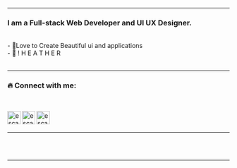 <!-- ### Hi, I am Pollab <img src="https://media.giphy.com/media/hvRJCLFzcasrR4ia7z/giphy.gif" width="2px"> -->



<hr/>

### I am a Full-stack Web Developer and UI UX Designer.

<br/>
- 🎈Love to Create Beautiful ui and applications<br />
<!-- - 🎉2022 Goals: Contribute more to Open Source projects.<br /> -->
- 🙊 ! H E A T H E R <br />
<br/>
<hr/>

### 🔥 Connect with me:

<br/>
<!-- [<img align="left" alt="escanor" width="25px" src="http://pngimg.com/uploads/globe/globe_PNG100096.png" />][website] -->

[<img align="left" alt="escanor | Twitter" width="30px" src="https://i.ibb.co/sRPgWmH/001-twitter.png" />][twitter]
[<img align="left" alt="escanor | LinkedIn" width="30px" src="https://i.imgur.com/ZkORjnJ.png" />][linkedin]
[<img align="left" alt="escanor | Behance" width="30px" src="https://i.imgur.com/ivRJGef.png"/>][behance]
<!-- [<img align="left" alt="escanor | Dribble" width="30px" src="https://i.ibb.co/tx18Fsr/dribble.png" alt="dribble" border="0">][dribble] -->

<br />
<br />

<hr/>

<!-- ### 💳 Language Card -->

<!-- <img align="center" alt="rudraux's Github Stats" src="https://github-readme-stats.vercel.app/api/top-langs/?username=RudraUX&&layout=compact&&theme=tokyonight" /> -->

<br/>
<br />

<hr/>
<!-- <details>
  <summary>:zap: Github Stats</summary>
  <img align="left" alt="codeSTACKr's Github Stats" src="https://github-readme-stats.vercel.app/api?username=RudraUX&show_icons=true&hide_border=true&hide=stars,prs,issues&theme=radical" />
</details> -->

[myprofile]: https://github.com/rudraux
[linkedin]: https://www.linkedin.com/in/rudraux
[behance]: https://www.behance.net/rudraux
[twitter]: https://twitter.com/rudraux
[dribble]: https://dribbble.com/rudraux
